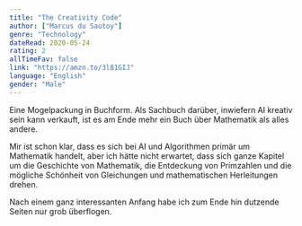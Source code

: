 ```yaml
---
title: "The Creativity Code"
author: ["Marcus du Sautoy"]
genre: "Technology"
dateRead: 2020-05-24
rating: 2
allTimeFav: false
link: "https://amzn.to/3l81GIJ"
language: "English"
gender: "Male"
---
```


Eine Mogelpackung in Buchform. Als Sachbuch darüber, inwiefern AI kreativ sein kann verkauft, ist es am Ende mehr ein Buch über Mathematik als alles andere.

Mir ist schon klar, dass es sich bei AI und Algorithmen primär um Mathematik handelt, aber ich hätte nicht erwartet, dass sich ganze Kapitel um die Geschichte von Mathematik, die Entdeckung von Primzahlen und die mögliche Schönheit von Gleichungen und mathematischen Herleitungen drehen.

Nach einem ganz interessanten Anfang habe ich zum Ende hin dutzende Seiten nur grob überflogen.
